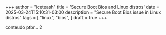 +++
author = "iceteash"
title = 'Secure Boot Bios and Linux distros'
date = 2025-03-24T15:10:31-03:00
description = "Secure Boot Bios issue in Linux distros"
tags = [
    "linux",
    "bios",
]
draft = true
+++

conteudo ptbr... 2